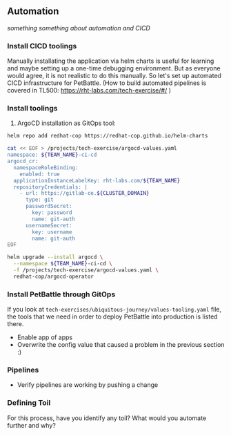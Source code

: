 ## Automation
_something something about automation and CICD_
### Install CICD toolings
Manually installating the application via helm charts is useful for learning and maybe setting up a one-time debugging environment. But as everyone would agree, it is not realistic to do this manually. So let's set up automated CICD infrastructure for PetBattle. (How to build automated pipelines is covered in TL500: https://rht-labs.com/tech-exercise/#/ )

### Install toolings
1. ArgoCD installation as GitOps tool:

```bash
helm repo add redhat-cop https://redhat-cop.github.io/helm-charts
```

```bash
cat << EOF > /projects/tech-exercise/argocd-values.yaml
namespace: ${TEAM_NAME}-ci-cd
argocd_cr:
  namespaceRoleBinding:
    enabled: true
  applicationInstanceLabelKey: rht-labs.com/${TEAM_NAME}
  repositoryCredentials: |
    - url: https://gitlab-ce.${CLUSTER_DOMAIN}
      type: git
      passwordSecret:
        key: password
        name: git-auth
      usernameSecret:
        key: username
        name: git-auth
EOF
```

```bash
helm upgrade --install argocd \
  --namespace ${TEAM_NAME}-ci-cd \
  -f /projects/tech-exercise/argocd-values.yaml \
  redhat-cop/argocd-operator
```

### Install PetBattle through GitOps
If you look at `tech-exercises/ubiquitous-journey/values-tooling.yaml` file, the tools that we need in order to deploy PetBattle into production is listed there. 
- Enable app of apps
- Overwrite the config value that caused a problem in the previous section :)

### Pipelines
- Verify pipelines are working by pushing a change

### Defining Toil
For this process, have you identify any toil? What would you automate further and why? 